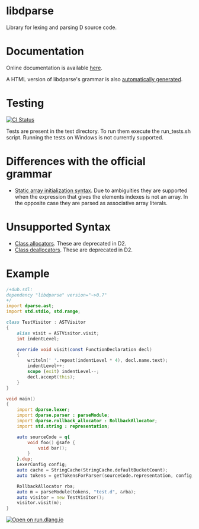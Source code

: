 libdparse
=========
Library for lexing and parsing D source code.

# Documentation

Online documentation is available [here](http://libdparse.dlang.io).

A HTML version of libdparse's grammar is also [automatically generated](http://libdparse.dlang.io/grammar.html).

# Testing
[![CI Status](https://travis-ci.org/dlang-community/libdparse.svg)](https://travis-ci.org/dlang-community/libdparse)

Tests are present in the test directory. To run them execute the run\_tests.sh
script. Running the tests on Windows is not currently supported.

# Differences with the official grammar
* [Static array initialization syntax](http://dlang.org/arrays.html#static-init-static). Due to ambiguities they are supported when the expression that gives the elements indexes is not an array. In the opposite case they are parsed as associative array literals.

# Unsupported Syntax
* [Class allocators](http://dlang.org/class.html#allocators). These are deprecated in D2.
* [Class deallocators](http://dlang.org/class.html#deallocators). These are deprecated in D2.

# Example

```d
/+dub.sdl:
dependency "libdparse" version="~>0.7"
+/
import dparse.ast;
import std.stdio, std.range;

class TestVisitor : ASTVisitor
{
    alias visit = ASTVisitor.visit;
    int indentLevel;

    override void visit(const FunctionDeclaration decl)
    {
        writeln(' '.repeat(indentLevel * 4), decl.name.text);
        indentLevel++;
        scope (exit) indentLevel--;
        decl.accept(this);
    }
}

void main()
{
    import dparse.lexer;
    import dparse.parser : parseModule;
    import dparse.rollback_allocator : RollbackAllocator;
    import std.string : representation;

    auto sourceCode = q{
        void foo() @safe {
            void bar();
        }
    }.dup;
    LexerConfig config;
    auto cache = StringCache(StringCache.defaultBucketCount);
    auto tokens = getTokensForParser(sourceCode.representation, config, &cache);

    RollbackAllocator rba;
    auto m = parseModule(tokens, "test.d", &rba);
    auto visitor = new TestVisitor();
    visitor.visit(m);
}
```
[![Open on run.dlang.io](https://img.shields.io/badge/run.dlang.io-open-blue.svg)](https://run.dlang.io/is/qZsGDD)
